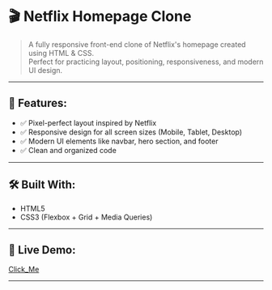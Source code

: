 # 🎬 Netflix Homepage Clone

> A fully responsive front-end clone of Netflix's homepage created using HTML & CSS.  
> Perfect for practicing layout, positioning, responsiveness, and modern UI design.

---

## 📌 Features:

- ✅ Pixel-perfect layout inspired by Netflix
- ✅ Responsive design for all screen sizes (Mobile, Tablet, Desktop)
- ✅ Modern UI elements like navbar, hero section, and footer
- ✅ Clean and organized code

---

## 🛠️ Built With:

- HTML5  
- CSS3 (Flexbox + Grid + Media Queries)

---

## 🚀 Live Demo:

[Click_Me](Ntfliix-clone-omega.vercel.app)

---
